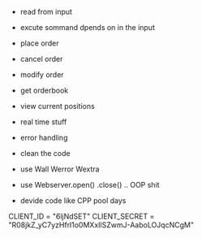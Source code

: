 

+ read from input
+ excute sommand dpends on in the input
+ place order
+ cancel order
+ modify order
+ get orderbook
+ view current positions
+ real time stuff

+ error handling
+ clean the code 
+ use Wall Werror Wextra
+ use Webserver.open() .close() .. OOP shit
+ devide code like CPP pool days


CLIENT_ID = "6ljNdSET"
CLIENT_SECRET = "R08jkZ_yC7yzHfrl1o0MXxIlSZwmJ-AaboLOJqcNCgM"